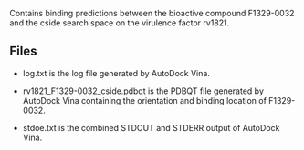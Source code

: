 Contains binding predictions between the bioactive compound F1329-0032 and the cside search space on the virulence factor rv1821.

## Files

- log.txt is the log file generated by AutoDock Vina.

- rv1821_F1329-0032_cside.pdbqt is the PDBQT file generated by AutoDock Vina containing the orientation and binding location of F1329-0032.

- stdoe.txt is the combined STDOUT and STDERR output of AutoDock Vina.


